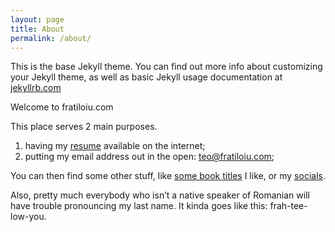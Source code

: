 ```yaml
---
layout: page
title: About
permalink: /about/
---
```


This is the base Jekyll theme. You can find out more info about customizing your Jekyll theme, as well as basic Jekyll usage documentation at [jekyllrb.com](https://jekyllrb.com/)

Welcome to fratiloiu.com 

This place serves 2 main purposes. 

1. having my [resume](https://fratiloiu.com/resume.pdf) available on the internet; 
2. putting my email address out in the open: [teo@fratiloiu.com](mailto:teo@fratiloiu.com);

You can then find some other stuff, like [some book titles](https://fratiloiu.com/reading) I like, or my [socials](https://fratiloiu.com/links). 

Also, pretty much everybody who isn’t a native speaker of Romanian will have trouble pronouncing my last name. 
It kinda goes like this: frah-tee-low-you.